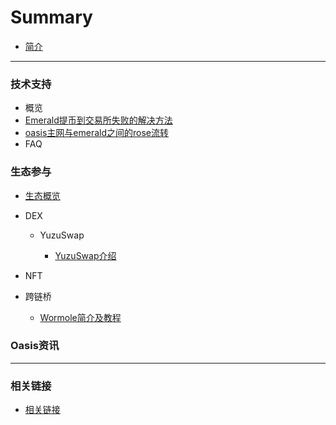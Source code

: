 # Summary

* [简介](README.md)

------



### 技术支持

- 概览
- [Emerald提币到交易所失败的解决方法](./dev_support/Emerald提币到币安失败解决方法.md)
- [oasis主网与emerald之间的rose流转](./dev_support/oasis主网与emerald之间的rose流转/oasis主网与emerald之间的rose流转.md)
- FAQ

### 生态参与

- [生态概览](./ecosystem_paticipate/生态总览.md)

- DEX

  - YuzuSwap
  
    - [YuzuSwap介绍](ecosystem_paticipate/dex/yuzuswap/YuzuSwap介绍.md)

- NFT

- 跨链桥

  - [Wormole简介及教程](ecosystem_paticipate/bridge/wormhole/Wormhole简介及教程.md)

### Oasis资讯



------



### 相关链接


- [相关链接](./oasis_info/Links.md)
